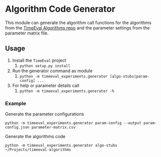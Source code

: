 # Algorithm Code Generator

This module can generate the algorithm call functions for the algorithms from the [TimeEval Algorithms repo](https://github.com/timeeval/timeeval-algorithms) and the parameter settings from the parameter matrix file.

## Usage

1. Install the `TimeEval` project
   1. `python setup.py install`
2. Run the generator command as module
   1. `python -m timeeval_experiments.generator [algo-stubs|param-config] ...`
3. For help or parameter details call
   1. `python -m timeeval_experiments.generator -h`

### Example

Generate the parameter configurations
```
python -m timeeval_experiments.generator param-config --output param-config.json parameter-matrix.csv
```

Generate the algorithms code
```
python -m timeeval_experiments.generator algo-stubs ~/Projects/timeeval-algorithms
```
